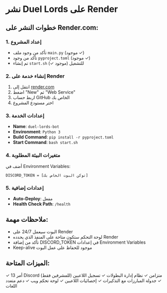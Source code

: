 # نشر Duel Lords على Render

## خطوات النشر على Render.com:

### 1. إعداد المشروع
- تأكد من وجود ملف `main.py` (موجود ✓)
- تأكد من وجود `pyproject.toml` (موجود ✓)
- تم إنشاء `start.sh` للتشغيل (موجود ✓)

### 2. إنشاء خدمة على Render
1. انتقل إلى [render.com](https://render.com)
2. اضغط "New" ثم "Web Service"
3. اربط حساب GitHub الخاص بك
4. اختر مستودع المشروع

### 3. إعدادات الخدمة
- **Name**: `duel-lords-bot`
- **Environment**: `Python 3`
- **Build Command**: `pip install -r pyproject.toml`
- **Start Command**: `bash start.sh`

### 4. متغيرات البيئة المطلوبة
أضف في Environment Variables:
```
DISCORD_TOKEN = [توكن البوت الخاص بك]
```

### 5. إعدادات إضافية
- **Auto-Deploy**: مفعل
- **Health Check Path**: `/health`

## ملاحظات مهمة:
- البوت سيعمل 24/7 على Render
- لوحة التحكم ستكون متاحة على المنفذ الذي يحدده Render
- تأكد من إضافة DISCORD_TOKEN في إعدادات Environment Variables
- Keep-alive موجود للحفاظ على عمل البوت

## الميزات المتاحة:
✓ 13 أمر Discord متزامن
✓ نظام إدارة البطولات
✓ تسجيل اللاعبين (للمشرفين فقط)
✓ جدولة المبارزات مع التذكيرات
✓ إحصائيات اللاعبين
✓ لوحة تحكم ويب
✓ دعم متعدد اللغات